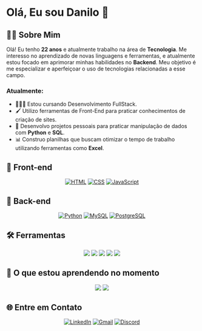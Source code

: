 # Olá, Eu sou Danilo 👋

## 👨‍💻 Sobre Mim &nbsp;&nbsp; 

Olá! Eu tenho **22 anos** e atualmente trabalho na área de **Tecnologia**. Me interesso no aprendizado de novas linguagens e ferramentas, e atualmente estou focado em aprimorar minhas habilidades no **Backend**. Meu objetivo é me especializar e aperfeiçoar o uso de tecnologias relacionadas a esse campo.

### Atualmente:
- 🧑🏻‍🎓 Estou cursando Desenvolvimento FullStack.
- 🖌️ Utilizo ferramentas de Front-End para praticar conhecimentos de criação de sites.
- 🐍 Desenvolvo projetos pessoais para praticar manipulação de dados com **Python** e **SQL**.
- 📊 Construo planilhas que buscam otimizar o tempo de trabalho utilizando ferramentas como **Excel**.


## 🎨 Front-end

<div align="center">

[![HTML](https://img.shields.io/badge/HTML5-E34F26?style=for-the-badge&logo=html5&logoColor=white)](https://developer.mozilla.org/pt-BR/docs/Web/HTML)
[![CSS](https://img.shields.io/badge/CSS3-1572B6?style=for-the-badge&logo=css3&logoColor=white)](https://developer.mozilla.org/pt-BR/docs/Web/CSS)
[![JavaScript](https://img.shields.io/badge/JavaScript-F7DF1E?logo=javascript&logoColor=black&style=for-the-badge)](https://developer.mozilla.org/en-US/docs/Web/JavaScript)

</div>


## 🩻 Back-end

<div align="center">
  
[![Python](https://img.shields.io/badge/Python-3776AB?style=for-the-badge&logo=python&logoColor=white)](https://www.python.org/)
[![MySQL](https://img.shields.io/badge/MySQL-4479A1?style=for-the-badge&logo=mysql&logoColor=white)](https://www.mysql.com/)
[![PostgreSQL](https://img.shields.io/badge/PostgreSQL-4169E1?style=for-the-badge&logo=postgresql&logoColor=white)](https://www.postgresql.org/)

</div>

## 🛠️ Ferramentas

<div align="center">
  
<a href="https://www.kernel.org/"><img src="https://img.shields.io/badge/Linux-FCC624?style=for-the-badge&logo=linux&logoColor=black"></a>
<a href="https://support.microsoft.com/excel"><img src="https://img.shields.io/badge/Excel-217346?style=for-the-badge&logo=microsoft-excel&logoColor=white"></a>
<a href="https://www.docker.com/"><img src="https://img.shields.io/badge/Docker-2496ED?style=for-the-badge&logo=docker&logoColor=white"></a>
<a href="https://www.atlassian.com/software/jira"><img src="https://img.shields.io/badge/Jira-0052CC?style=for-the-badge&logo=jira&logoColor=white"></a>
<a href="https://grafana.com/"><img src="https://img.shields.io/badge/Grafana-F46800?style=for-the-badge&logo=grafana&logoColor=white"></a>

</div>

## 📖 O que estou aprendendo no momento

<div align="center">
  
<a href="https://www.typescriptlang.org/"><img src="https://img.shields.io/badge/TypeScript-3178C6?style=for-the-badge&logo=typescript&logoColor=white"></a>
<a href="https://tailwindcss.com/"><img src="https://img.shields.io/badge/Tailwind_CSS-06B6D4?style=for-the-badge&logo=tailwindcss&logoColor=white"></a>

</div>

## 🌐 Entre em Contato

<div align="center">

[![LinkedIn](https://img.shields.io/badge/LinkedIn-0077B5?style=for-the-badge&logo=linkedin&logoColor=white)](https://www.linkedin.com/in/seuusuario)
[![Gmail](https://img.shields.io/badge/Gmail-D14836?style=for-the-badge&logo=gmail&logoColor=white)](mailto:dnn.oliv@gmail.com)
[![Discord](https://img.shields.io/badge/Discord-7289DA?style=for-the-badge&logo=discord&logoColor=white)](https://discord.com/users/dannee._.)

</div>


